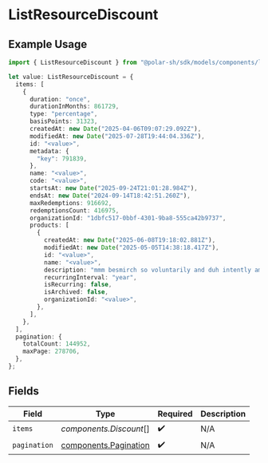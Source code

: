 # ListResourceDiscount

## Example Usage

```typescript
import { ListResourceDiscount } from "@polar-sh/sdk/models/components/listresourcediscount.js";

let value: ListResourceDiscount = {
  items: [
    {
      duration: "once",
      durationInMonths: 861729,
      type: "percentage",
      basisPoints: 31323,
      createdAt: new Date("2025-04-06T09:07:29.092Z"),
      modifiedAt: new Date("2025-07-28T19:44:04.336Z"),
      id: "<value>",
      metadata: {
        "key": 791839,
      },
      name: "<value>",
      code: "<value>",
      startsAt: new Date("2025-09-24T21:01:28.984Z"),
      endsAt: new Date("2024-09-14T18:42:51.260Z"),
      maxRedemptions: 916692,
      redemptionsCount: 416975,
      organizationId: "1dbfc517-0bbf-4301-9ba8-555ca42b9737",
      products: [
        {
          createdAt: new Date("2025-06-08T19:18:02.881Z"),
          modifiedAt: new Date("2025-05-05T14:38:18.417Z"),
          id: "<value>",
          name: "<value>",
          description: "mmm besmirch so voluntarily and duh intently amid",
          recurringInterval: "year",
          isRecurring: false,
          isArchived: false,
          organizationId: "<value>",
        },
      ],
    },
  ],
  pagination: {
    totalCount: 144952,
    maxPage: 278706,
  },
};
```

## Fields

| Field                                                          | Type                                                           | Required                                                       | Description                                                    |
| -------------------------------------------------------------- | -------------------------------------------------------------- | -------------------------------------------------------------- | -------------------------------------------------------------- |
| `items`                                                        | *components.Discount*[]                                        | :heavy_check_mark:                                             | N/A                                                            |
| `pagination`                                                   | [components.Pagination](../../models/components/pagination.md) | :heavy_check_mark:                                             | N/A                                                            |